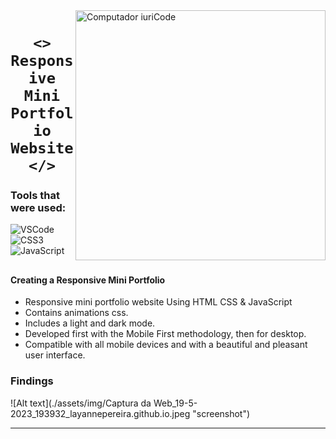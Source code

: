 <img src="https://user-images.githubusercontent.com/98171057/177011197-5763bda7-fe1a-4c03-b782-3b2f6f1f2cea.png" min-width="400px" max-width="400px" width="400px" align="right" alt="Computador iuriCode">

### <h1 align="center">`<> Responsive Mini Portfolio Website </>` </h1> 

<h3> Tools that were used: </h3>

![VSCode](https://img.shields.io/badge/-VSCode-white?style=flat&logo=visualstudiocode&logoColor=007ACC&)
![CSS3](https://img.shields.io/badge/-CSS3-white?style=flat&logo=css3&logoColor=1572B6&)
![JavaScript](https://img.shields.io/badge/-JavaScript-white?style=flat&logo=javascript&logoColor=DAA520&)

##
<h4> Creating a Responsive Mini Portfolio </h4>

- Responsive mini portfolio website Using HTML CSS & JavaScript
- Contains animations css.
- Includes a light and dark mode.
- Developed first with the Mobile First methodology, then for desktop.
- Compatible with all mobile devices and with a beautiful and pleasant user interface.

### Findings

![Alt text](./assets/img/Captura da Web_19-5-2023_193932_layannepereira.github.io.jpeg "screenshot")

---
